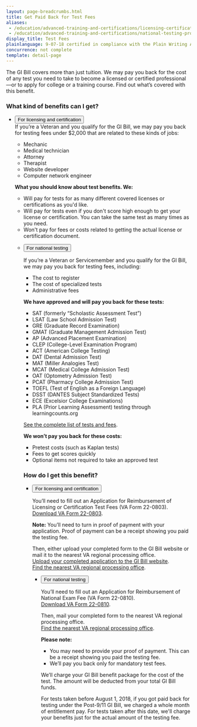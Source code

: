 ```yaml
---
layout: page-breadcrumbs.html
title: Get Paid Back for Test Fees
aliases:
 - /education/advanced-training-and-certifications/licensing-certification/
 - /education/advanced-training-and-certifications/national-testing-program/
display_title: Test Fees
plainlanguage: 9-07-18 certified in compliance with the Plain Writing Act
concurrence: not complete
template: detail-page 
--- 
```


The GI Bill covers more than just tuition. We may pay you back for the cost of any test you need to take to become a licensed or certified professional—or to apply for college or a training course. Find out what’s covered with this benefit.


<span id="ways-to-file"></span>

### What kind of benefits can I get?

<div class="usa-accordion">
<ul class="usa-unstyled-list">
<li>
<button class="usa-button-unstyled usa-accordion-button" aria-controls="licensing-certification-kinds-of-benefits">For licensing and certification</button>
  
<div id="licensing-certification-kinds-of-benefits" class="usa-accordion-content">
If you’re a Veteran and you qualify for the GI Bill, we may pay you back for testing fees under $2,000 that are related to these kinds of jobs:

- Mechanic
- Medical technician
- Attorney
- Therapist
- Website developer
- Computer network engineer<br>

**What you should know about test benefits. We:**
- Will pay for tests for as many different covered licenses or certifications as you'd like.
- Will pay for tests even if you don't score high enough to get your license or certification. You can take the same test as many times as you need.
- Won't pay for fees or costs related to getting the actual license or certification document.
</div>
</li>

<div class="usa-accordion">
<ul class="usa-unstyled-list">
<li>
<button class="usa-button-unstyled usa-accordion-button" aria-controls="national-testing-kinds-of-benefits">For national testing</button>
  
<div id="national-testing-kinds-of-benefits" class="usa-accordion-content">
  
If you’re a Veteran or Servicemember and you qualify for the GI Bill, we may pay you back for testing fees, including:

- The cost to register
- The cost of specialized tests
- Administrative fees <br>

**We have approved and will pay you back for these tests:**
- SAT (formerly “Scholastic Assessment Test”)
- LSAT (Law School Admission Test)
- GRE (Graduate Record Examination)
- GMAT (Graduate Management Admission Test)
- AP (Advanced Placement Examination)
- CLEP (College-Level Examination Program)
- ACT (American College Testing)
- DAT (Dental Admission Test)
- MAT (Miller Analogies Test)
- MCAT (Medical College Admission Test)
- OAT (Optometry Admission Test)
- PCAT (Pharmacy College Admission Test)
- TOEFL (Test of English as a Foreign Language)
- DSST (DANTES Subject Standardized Tests)
- ECE (Excelsior College Examinations)
- PLA (Prior Learning Assessment) testing through learningcounts.org

[See the complete list of tests and fees](https://inquiry.vba.va.gov/weamspub/buildSearchNE.do).

**We won’t pay you back for these costs:**
- Pretest costs (such as Kaplan tests)
- Fees to get scores quickly
- Optional items not required to take an approved test
</div>
</li>

### How do I get this benefit?

<div class="usa-accordion">
<ul class="usa-unstyled-list">
<li>
<button class="usa-button-unstyled usa-accordion-button" aria-controls="licensing-certification-get-benefits">For licensing and certification</button>
  
<div id="licensing-certification-get-benefits" class="usa-accordion-content">  
  
You’ll need to fill out an Application for Reimbursement of Licensing or Certification Test Fees (VA Form 22-0803). <br>
[Download VA Form 22-0803](https://www.vba.va.gov/pubs/forms/VBA-22-0803-ARE.pdf). 

**Note:** You’ll need to turn in proof of payment with your application. Proof of payment can be a receipt showing you paid the testing fee.

Then, either upload your completed form to the GI Bill website or mail it to the nearest VA regional processing office. <br>
[Upload your completed application to the GI Bill website](https://gibill.custhelp.va.gov/app/utils/login_form/).<br>
[Find the nearest VA regional processing office](https://www.benefits.va.gov/gibill/regional_processing.asp).
</div>
</li>


<div class="usa-accordion">
<ul class="usa-unstyled-list">
<li>
<button class="usa-button-unstyled usa-accordion-button" aria-controls="national-testing-get-benefits">For national testing</button>

<div id="national-testing-get-benefits" class="usa-accordion-content">

You’ll need to fill out an Application for Reimbursement of National Exam Fee (VA Form 22-0810). <br>
[Download VA Form 22-0810](https://www.vba.va.gov/pubs/forms/VBA-22-0810-ARE.pdf).

Then, mail your completed form to the nearest VA regional processing office. <br>
[Find the nearest VA regional processing office](https://www.benefits.va.gov/gibill/regional_processing.asp).


**Please note:**
- You may need to provide your proof of payment. This can be a receipt showing you paid the testing fee.
- We’ll pay you back only for mandatory test fees.

</div>
</li>





We’ll charge your GI Bill benefit package for the cost of the test. The amount will be deducted from your total GI Bill funds.

For tests taken before August 1, 2018, if you got paid back for testing under the Post-9/11 GI Bill, we charged a whole month of entitlement pay. For tests taken after this date, we'll charge your benefits just for the actual amount of the testing fee.


<script type="text/javascript" src="/js/vendor/uswds.min.js"></script>
